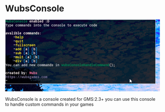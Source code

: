 # WubsConsole

![Console](/images/console.gif)


WubsConsole is a console created for GMS:2.3+
you can use this console to handle custom commands in your games
